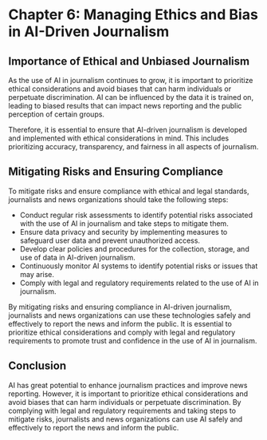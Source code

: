 Chapter 6: Managing Ethics and Bias in AI-Driven Journalism
===========================================================

Importance of Ethical and Unbiased Journalism
---------------------------------------------

As the use of AI in journalism continues to grow, it is important to prioritize ethical considerations and avoid biases that can harm individuals or perpetuate discrimination. AI can be influenced by the data it is trained on, leading to biased results that can impact news reporting and the public perception of certain groups.

Therefore, it is essential to ensure that AI-driven journalism is developed and implemented with ethical considerations in mind. This includes prioritizing accuracy, transparency, and fairness in all aspects of journalism.

Mitigating Risks and Ensuring Compliance
----------------------------------------

To mitigate risks and ensure compliance with ethical and legal standards, journalists and news organizations should take the following steps:

* Conduct regular risk assessments to identify potential risks associated with the use of AI in journalism and take steps to mitigate them.
* Ensure data privacy and security by implementing measures to safeguard user data and prevent unauthorized access.
* Develop clear policies and procedures for the collection, storage, and use of data in AI-driven journalism.
* Continuously monitor AI systems to identify potential risks or issues that may arise.
* Comply with legal and regulatory requirements related to the use of AI in journalism.

By mitigating risks and ensuring compliance in AI-driven journalism, journalists and news organizations can use these technologies safely and effectively to report the news and inform the public. It is essential to prioritize ethical considerations and comply with legal and regulatory requirements to promote trust and confidence in the use of AI in journalism.

Conclusion
----------

AI has great potential to enhance journalism practices and improve news reporting. However, it is important to prioritize ethical considerations and avoid biases that can harm individuals or perpetuate discrimination. By complying with legal and regulatory requirements and taking steps to mitigate risks, journalists and news organizations can use AI safely and effectively to report the news and inform the public.
